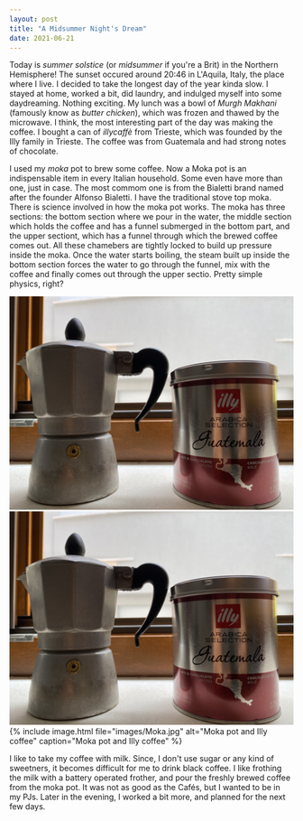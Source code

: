 ```yaml
---
layout: post
title: "A Midsummer Night's Dream"
date: 2021-06-21
---
```


Today is *summer solstice* (or *midsummer* if you're a Brit) in the Northern Hemisphere! The sunset occured around 20:46 in L'Aquila, Italy, the place where I live. 
I decided to take the longest day of the year kinda slow. I stayed at home, worked a bit, did laundry, and indulged myself into some daydreaming. Nothing exciting. My lunch was a bowl of *Murgh Makhani* (famously know as *butter chicken*), which was frozen and thawed by the microwave. I think, the most interesting part of the day was making the coffee. I bought a can of *illycaffè* from Trieste, which was founded by the Illy family in Trieste. The coffee was from Guatemala and had strong notes of chocolate. 

I used my *moka* pot to brew some coffee. Now a Moka pot is an indispensable item in every Italian household. Some even have more than one, just in case. The most commom one is from the Bialetti brand named after the founder Alfonso Bialetti. I have the traditional stove top moka. There is science involved in how the moka pot works. The moka has three sections: the bottom section where we pour in the water, the middle section which holds the coffee and has a funnel submerged in the bottom part, and the upper sectiont, which has a funnel through which the brewed coffee comes out. All these chamebers are tightly locked to build up pressure inside the moka. Once the water starts boiling, the steam built up inside the bottom section forces the water to go through the funnel, mix with the coffee and finally comes out through the upper sectio. Pretty simple physics, right? 

![Moka pot and Illy coffee](images/Moka.jpg)
<img src="images/Moka.jpg" alt="Moka pot and Illy coffee">
{% include image.html file="images/Moka.jpg" alt="Moka pot and Illy coffee" caption="Moka pot and Illy coffee" %}

I like to take my coffee with milk. Since, I don't use sugar or any kind of sweetners, it becomes difficult for me to drink black coffee. I like frothing the milk with a battery operated frother, and pour the freshly brewed coffee from the moka pot. It was not as good as the Cafés, but I wanted to be in my PJs. Later in the evening, I worked a bit more, and planned for the next few days. 


